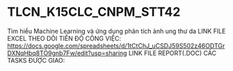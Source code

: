 # TLCN_K15CLC_CNPM_STT42
Tìm hiểu Machine Learning và ứng dụng phân tích ảnh ung thư da
LINK FILE EXCEL THEO DÕI TIẾN ĐỘ CÔNG VIỆC:
https://docs.google.com/spreadsheets/d/1tCtChJ_uCSDJ59S502z46ODTGrDXNqHbq8TO9gnb7Fw/edit?usp=sharing
LINK FILE REPORT(.DOC) CÁC TASKS ĐƯỢC GIAO:

